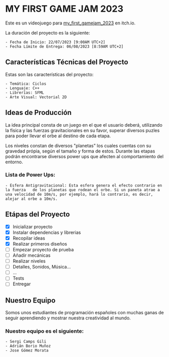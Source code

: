 # MY FIRST GAME JAM 2023

Este es un videojuego para [my_first_gamejam_2023](https://itch.io/jam/my-first-game-jam-summer-2023) en itch.io.

<p>
La duración del proyecto es la siguiente:
</p>

    - Fecha de Inicio: 22/07/2023 [9:00AM UTC+2]
    - Fecha Límite de Entrega: 06/08/2023 [8:59AM UTC+2]


## Características Técnicas del Proyecto

<p>
Estas son las características del proyecto:
</p>

    - Temática: Ciclos
    - Lenguaje: C++
    - Librerías: SFML
    - Arte Visual: Vectorial 2D

## Ideas de Producción

<p>
La idea principal consta de un juego en el que el usuario deberá, utilizando la física y las fuerzas gravitacionales en su favor, superar diversos puzles para poder llevar el orbe al destino de cada etapa.
</p>

<p>
Los niveles constan de diversos "planetas" los cuales cuentas con su gravedad própia, según el tamaño y forma de estos. Durante las etapas podrán encontrarse diversos power ups que afecten al comportamiento del entorno.
</p>

### Lista de Power Ups:


    - Esfera Antigravitacional: Esta esfera genera el efecto contrario en la fuerza   de los planetas que rodean el orbe. Si un paneta atrae a una velocidad de 10m/s, por ejemplo, hará lo contrario, es decir, alejar al orbe a 10m/s.

## Etápas del Proyecto

 - [X] Inicializar proyecto
 - [x] Instalar dependencias y librerias
 - [X] Recopilar ideas
 - [X] Realizar primeros diseños
 - [ ] Empezar proyecto de prueba
 - [ ] Añadir mecánicas
 - [ ] Realizar niveles
 - [ ] Detalles, Sonidos, Música...
 - [ ] ...
 - [ ] Tests
 - [ ] Entregar

## Nuestro Equipo

<p>
Somos unos estudiantes de programación españoles con muchas ganas de seguir aprendiendo y mostrar nuestra creatividad al mundo.
</p>

### Nuestro equipo es el siguiente:

    - Sergi Camps Gili
    - Adrián Borio Muñoz
    - Jose Gómez Morata
